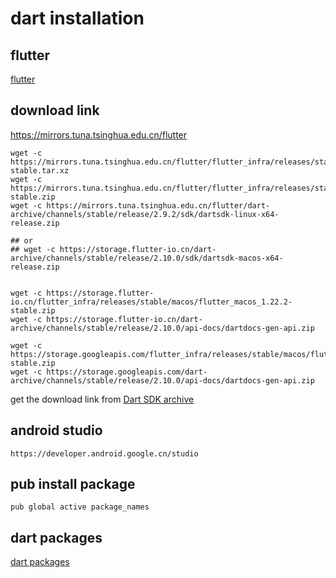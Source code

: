 # dart installation

## flutter
[flutter](flutter.cn)

## download link
https://mirrors.tuna.tsinghua.edu.cn/flutter
``` shell
wget -c https://mirrors.tuna.tsinghua.edu.cn/flutter/flutter_infra/releases/stable/linux/flutter_linux_1.20.4-stable.tar.xz
wget -c https://mirrors.tuna.tsinghua.edu.cn/flutter/flutter_infra/releases/stable/macos/flutter_macos_1.20.4-stable.zip
wget -c https://mirrors.tuna.tsinghua.edu.cn/flutter/dart-archive/channels/stable/release/2.9.2/sdk/dartsdk-linux-x64-release.zip

## or
## wget -c https://storage.flutter-io.cn/dart-archive/channels/stable/release/2.10.0/sdk/dartsdk-macos-x64-release.zip


wget -c https://storage.flutter-io.cn/flutter_infra/releases/stable/macos/flutter_macos_1.22.2-stable.zip
wget -c https://storage.flutter-io.cn/dart-archive/channels/stable/release/2.10.0/api-docs/dartdocs-gen-api.zip

wget -c https://storage.googleapis.com/flutter_infra/releases/stable/macos/flutter_macos_1.22.2-stable.zip
wget -c https://storage.googleapis.com/dart-archive/channels/stable/release/2.10.0/api-docs/dartdocs-gen-api.zip
```
get the download link from [Dart SDK archive](https://dart.dev/tools/sdk/archive)

## android studio

```
https://developer.android.google.cn/studio
```

## pub install package

``` shell
pub global active package_names
```

## dart packages
[dart packages](https://pub.flutter-io.cn/)
